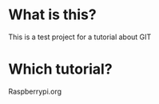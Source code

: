 # What is this?
This is a test project for a tutorial about GIT

# Which tutorial?
Raspberrypi.org

